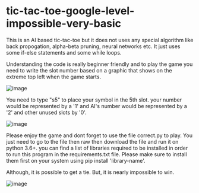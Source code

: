 # tic-tac-toe-google-level-impossible-very-basic

This is an AI based tic-tac-toe but it does not uses any special algorithm like back propogation, alpha-beta pruning, neural networks etc. It just uses some if-else statements and some while loops. 


Understanding the code is really beginner friendly and to play the game you need to write the slot number based on a graphic that shows on the extreme top left when the game starts. 

![image](https://user-images.githubusercontent.com/69241233/123687204-46c12f80-d86e-11eb-9a40-78d37bde3fe1.png)

You need to type "s5" to place your symbol in the 5th slot. your number would be represented by a '1' and AI's number would be represented by a '2' and other unused slots by '0'.

![image](https://user-images.githubusercontent.com/69241233/123687320-6bb5a280-d86e-11eb-99f3-de3bdab38816.png)

Please enjoy the game and dont forget to use the file correct.py to play. You just need to go to the file then raw then download the file and run it on python 3.6+. you can find a list of libraries required to be installed in order to run this program in the requirements.txt file. Please make sure to install them first on your system using pip install 'library-name'.

Although, it is possible to get a tie. But, it is nearly impossible to win.


![image](https://user-images.githubusercontent.com/69241233/123687587-b9320f80-d86e-11eb-971b-27c37a4982ae.png)
